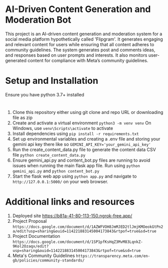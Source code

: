 # AI-Driven Content Generation and Moderation Bot
This project is an AI-driven content generation and moderation system for a social media platform hypothetically called 'Flipgram'. It generates engaging and relevant content for users while ensuring that all content adheres to community guidelines. The system generates post and comments ideas, and responses based on user prompts and interests. It also monitors user-generated content for compliance with Meta’s community guidelines.

# Setup and Installation
Ensure you have python 3.7+ installed
#
1. Clone this repository either using git clone and repo URL or downloading file as zip
2. Create and activate a virtual environment
    `python3 -m venv venv`
    On Windows, use `venv\Scripts\activate` to activate
3. Install dependencies using
    `pip install -r requirements.txt`
4. Set up environmental variables and creating a .env file and storing your gemini api key there like so 
    `GEMINI_API_KEY='your_gemini_api_key'`
5. Run the create_content_data.py file to generate the content data CSV file
    `python create_content_data.py`
6. Ensure gemini_api.py and content_bot.py files are running to avoid issues when running the main flask app file. Run using
    `python gemini_api.py` and 
    `python content_bot.py`
7. Start the flask web app using `python app.py` and navigate to `http://127.0.0.1:5000/` on your web browser.


# Additional links and resources

1. Deployed site https://b81a-41-80-113-150.ngrok-free.app/
2. Project Proposal `https://docs.google.com/document/d/1AZWFVOH8JmMJED2tlJmjKMOeokGtPn2a/edit?usp=sharing&ouid=114221883145004173843&rtpof=true&sd=true`
3. Project Documentation `https://docs.google.com/document/d/1SP1pfKsHqZ3MvM83LqnkZ-9Kol2Ozaqx/edit?usp=sharing&ouid=114221883145004173843&rtpof=true&sd=true`
4. Meta's Community Guidelines `https://transparency.meta.com/en-gb/policies/community-standards/`

 

